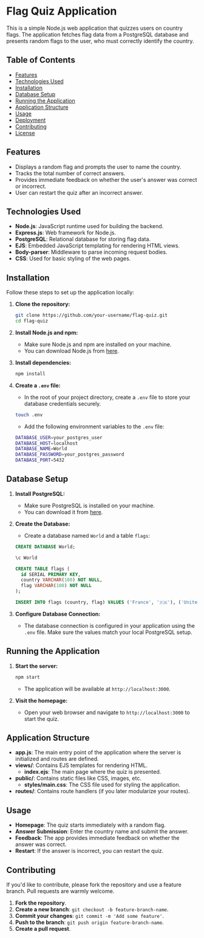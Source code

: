 

# Flag Quiz Application

This is a simple Node.js web application that quizzes users on country flags. The application fetches flag data from a PostgreSQL database and presents random flags to the user, who must correctly identify the country.

## Table of Contents

- [Features](#features)
- [Technologies Used](#technologies-used)
- [Installation](#installation)
- [Database Setup](#database-setup)
- [Running the Application](#running-the-application)
- [Application Structure](#application-structure)
- [Usage](#usage)
- [Deployment](#deployment)
- [Contributing](#contributing)
- [License](#license)

## Features

- Displays a random flag and prompts the user to name the country.
- Tracks the total number of correct answers.
- Provides immediate feedback on whether the user's answer was correct or incorrect.
- User can restart the quiz after an incorrect answer.

## Technologies Used

- **Node.js**: JavaScript runtime used for building the backend.
- **Express.js**: Web framework for Node.js.
- **PostgreSQL**: Relational database for storing flag data.
- **EJS**: Embedded JavaScript templating for rendering HTML views.
- **Body-parser**: Middleware to parse incoming request bodies.
- **CSS**: Used for basic styling of the web pages.

## Installation

Follow these steps to set up the application locally:

1. **Clone the repository:**
   ```bash
   git clone https://github.com/your-username/flag-quiz.git
   cd flag-quiz
   ```

2. **Install Node.js and npm:**
   - Make sure Node.js and npm are installed on your machine.
   - You can download Node.js from [here](https://nodejs.org/).

3. **Install dependencies:**
   ```bash
   npm install
   ```

4. **Create a `.env` file:**
   - In the root of your project directory, create a `.env` file to store your database credentials securely.
   ```bash
   touch .env
   ```
   - Add the following environment variables to the `.env` file:
   ```bash
   DATABASE_USER=your_postgres_user
   DATABASE_HOST=localhost
   DATABASE_NAME=World
   DATABASE_PASSWORD=your_postgres_password
   DATABASE_PORT=5432
   ```

## Database Setup

1. **Install PostgreSQL:**
   - Make sure PostgreSQL is installed on your machine.
   - You can download it from [here](https://www.postgresql.org/download/).

2. **Create the Database:**
   - Create a database named `World` and a table `flags`:
   ```sql
   CREATE DATABASE World;

   \c World

   CREATE TABLE flags (
     id SERIAL PRIMARY KEY,
     country VARCHAR(100) NOT NULL,
     flag VARCHAR(100) NOT NULL
   );

   INSERT INTO flags (country, flag) VALUES ('France', '🇫🇷'), ('United Kingdom', '🇬🇧'), ('United States', '🇺🇸');
   ```

3. **Configure Database Connection:**
   - The database connection is configured in your application using the `.env` file. Make sure the values match your local PostgreSQL setup.

## Running the Application

1. **Start the server:**
   ```bash
   npm start
   ```
   - The application will be available at `http://localhost:3000`.

2. **Visit the homepage:**
   - Open your web browser and navigate to `http://localhost:3000` to start the quiz.

## Application Structure

- **app.js**: The main entry point of the application where the server is initialized and routes are defined.
- **views/**: Contains EJS templates for rendering HTML.
  - **index.ejs**: The main page where the quiz is presented.
- **public/**: Contains static files like CSS, images, etc.
  - **styles/main.css**: The CSS file used for styling the application.
- **routes/**: Contains route handlers (if you later modularize your routes).

## Usage

- **Homepage**: The quiz starts immediately with a random flag.
- **Answer Submission**: Enter the country name and submit the answer.
- **Feedback**: The app provides immediate feedback on whether the answer was correct.
- **Restart**: If the answer is incorrect, you can restart the quiz.



## Contributing

If you'd like to contribute, please fork the repository and use a feature branch. Pull requests are warmly welcome.

1. **Fork the repository**.
2. **Create a new branch**: `git checkout -b feature-branch-name`.
3. **Commit your changes**: `git commit -m 'Add some feature'`.
4. **Push to the branch**: `git push origin feature-branch-name`.
5. **Create a pull request**.


